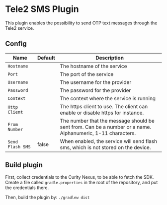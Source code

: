 # Tele2 SMS Plugin #

This plugin enables the possibility to send OTP text messages through the Tele2 service.

## Config 
Name            |   Default  | Description
----------------|  --------- | -----------
`Hostname`      |            | The hostname of the service
`Port`          |            | The port of the service
`Username`      |            | The username for the provider
`Password`      |            | The password for the provider
`Context`       |            | The context where the service is running
`Http Client`   |            | The https client to use. The client can enable or disable https for instance.
`From Number`   |            | The number that the message should be sent from. Can be a number or a name. Alphanumeric, 1-11 characters. 
`Send Flash SMS`|   false    | When enabled, the service will send flash sms, which is not stored on the device.

## Build plugin
First, collect credentials to the Curity Nexus, to be able to fetch the SDK. Create a file called `gradle.properties` in the root of the repository, and put the credentials there.

Then, build the plugin by:
`./gradlew dist`
